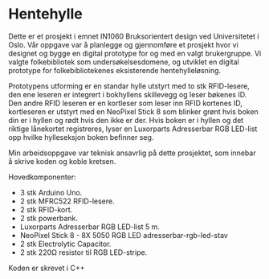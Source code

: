 # Hentehylle
Dette er et prosjekt i emnet IN1060 Bruksorientert design ved Universitetet i Oslo. 
Vår oppgave var å planlegge og gjennomføre et prosjekt hvor vi designet og bygge en digital prototype for og med en valgt brukergruppe. 
Vi valgte folkebibliotek som undersøkelsesdomene, og utviklet en digital prototype for folkebibliotekenes eksisterende hentehylleløsning. 

Prototypens utforming er en standar hylle utstyrt med to stk RFID-lesere, den ene leseren er integrert i bokhyllens skillevegg og leser bøkenes ID. Den andre RFID leseren er en kortleser som leser inn RFID kortenes ID, kortleseren er utstyrt med en NeoPixel Stick 8 som blinker grønt hvis boken din er i hyllen og rødt hvis den ikke er der. Hvis boken er i hyllen og det riktige lånekortet registreres, lyser en Luxorparts Adresserbar RGB LED-list opp hvilke hylleseksjon boken befinner seg. 

Min arbeidsoppgave var teknisk ansavrlig på dette prosjektet, som innebar å skrive koden og koble kretsen.     

Hovedkomponenter: 
- 3 stk Arduino Uno. 
- 2 stk MFRC522 RFID-lesere. 
- 2 stk RFID-kort. 
- 2 stk powerbank. 
- Luxorparts Adresserbar RGB LED-list 5 m.
- NeoPixel Stick 8 - 8X 5050 RGB LED  adresserbar-rgb-led-stav
- 2 stk Electrolytic Capacitor.
- 2 stk 220Ω resistor til RGB LED-stripe.

Koden er skrevet i C++

